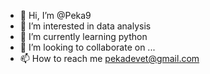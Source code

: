 - 👋 Hi, I’m @Peka9
- 👀 I’m interested in data analysis
- 🌱 I’m currently learning python
- 💞️ I’m looking to collaborate on ...
- 📫 How to reach me pekadevet@gmail.com

<!---
Peka9/Peka9 is a ✨ special ✨ repository because its `README.md` (this file) appears on your GitHub profile.
You can click the Preview link to take a look at your changes.
--->
